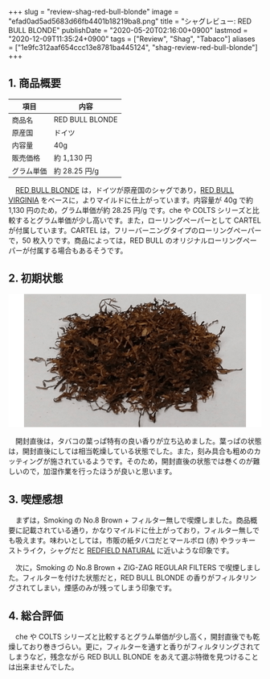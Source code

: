 +++
slug = "review-shag-red-bull-blonde"
image = "efad0ad5ad5683d66fb4401b18219ba8.png"
title = "シャグレビュー: RED BULL BLONDE"
publishDate = "2020-05-20T02:16:00+0900"
lastmod = "2020-12-09T11:35:24+0900"
tags = ["Review", "Shag", "Tabaco"]
aliases = ["1e9fc312aaf654ccc13e8781ba445124", "shag-review-red-bull-blonde"]
+++

## 1. 商品概要

| 項目 | 内容 |
|---|---|
| 商品名 | RED BULL BLONDE |
| 原産国 | ドイツ |
| 内容量 | 40g |
| 販売価格 | 約 1,130 円 |
| グラム単価 | 約 28.25 円/g |

　[RED BULL BLONDE](https://rpx.a8.net/svt/ejp?a8mat=3BDYDP+AUKDMA+2HOM+BWGDT&rakuten=y&a8ejpredirect=https%3A%2F%2Fhb.afl.rakuten.co.jp%2Fhgc%2Fg00pq7a4.2bo11488.g00pq7a4.2bo12d31%2Fa20052522171_3BDYDP_AUKDMA_2HOM_BWGDT%3Fpc%3Dhttps%253A%252F%252Fitem.rakuten.co.jp%252Fplaza%252Fstd-3931%252F%26m%3Dhttp%253A%252F%252Fm.rakuten.co.jp%252Fplaza%252Fi%252F10013374%252F) は，ドイツが原産国のシャグであり，[RED BULL VIRGINIA](https://rpx.a8.net/svt/ejp?a8mat=3BDYDP+AUKDMA+2HOM+BWGDT&rakuten=y&a8ejpredirect=https%3A%2F%2Fhb.afl.rakuten.co.jp%2Fhgc%2Fg00pq7a4.2bo11488.g00pq7a4.2bo12d31%2Fa20052522171_3BDYDP_AUKDMA_2HOM_BWGDT%3Fpc%3Dhttps%253A%252F%252Fitem.rakuten.co.jp%252Fplaza%252Fstd-3934%252F%26m%3Dhttp%253A%252F%252Fm.rakuten.co.jp%252Fplaza%252Fi%252F10013384%252F) をベースに，よりマイルドに仕上がっています。内容量が 40g で約 1,130 円のため，グラム単価が約 28.25 円/g です。che や COLTS シリーズと比較するとグラム単価が少し高いです。また，ローリングペーパーとして CARTEL が付属しています。CARTEL は，フリーバーニングタイプのローリングペーパーで，50 枚入りです。商品によっては，RED BULL のオリジナルローリングペーパーが付属する場合もあるそうです。

## 2. 初期状態

![Shag](df92d311ddafce0b27cdb6b3a59d326b.png)

　開封直後は，タバコの葉っぱ特有の良い香りが立ち込めました。葉っぱの状態は，開封直後にしては相当乾燥している状態でした。また，刻み具合も粗めのカッティングが施されているようです。そのため，開封直後の状態では巻くのが難しいので，加湿作業を行ったほうが良いと思います。

<!-- 付属品の CARTEL + フィルター無しで吸ったところ，しっかりとしたタバコ本来の味が楽しめました。 -->

## 3. 喫煙感想

　まずは，Smoking の No.8 Brown + フィルター無しで喫煙しました。商品概要に記載されている通り，かなりマイルドに仕上がっており，フィルター無しでも吸えます。味わいとしては，市販の紙タバコだとマールボロ (赤) やラッキーストライク，シャグだと [REDFIELD NATURAL](https://rpx.a8.net/svt/ejp?a8mat=3BDYDP+AUKDMA+2HOM+BWGDT&rakuten=y&a8ejpredirect=https%3A%2F%2Fhb.afl.rakuten.co.jp%2Fhgc%2Fg00pq7a4.2bo11488.g00pq7a4.2bo12d31%2Fa20052522171_3BDYDP_AUKDMA_2HOM_BWGDT%3Fpc%3Dhttps%253A%252F%252Fitem.rakuten.co.jp%252Fplaza%252F10018439%252F%26m%3Dhttp%253A%252F%252Fm.rakuten.co.jp%252Fplaza%252Fi%252F10018439%252F) に近いような印象です。

　次に，Smoking の No.8 Brown + ZIG-ZAG REGULAR FILTERS で喫煙しました。フィルターを付けた状態だと，RED BULL BLONDE の香りがフィルタリングされてしまい，煙感のみが残ってしまう印象です。

## 4. 総合評価

　che や COLTS シリーズと比較するとグラム単価が少し高く，開封直後でも乾燥しており巻きづらい。更に，フィルターを通すと香りがフィルタリングされてしまうなど，残念ながら RED BULL BLONDE をあえて選ぶ特徴を見つけることは出来ませんでした。